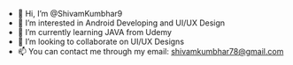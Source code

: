 - 👋 Hi, I’m @ShivamKumbhar9
- 👀 I’m interested in Android Developing and UI/UX Design    
- 🌱 I’m currently learning JAVA from Udemy
- 💞️ I’m looking to collaborate on UI/UX Designs
- 📫 You can contact me through my email: shivamkumbhar78@gmail.com

<!---
ShivamKumbhar9/ShivamKumbhar9 is a ✨ special ✨ repository because its `README.md` (this file) appears on your GitHub profile.
You can click the Preview link to take a look at your changes.
--->
